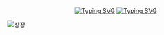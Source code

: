 <div>
  
  <div align="center">
    <a href="https://git.io/typing-svg"><img src="https://readme-typing-svg.demolab.com?font=Yuji+Syuku&size=170&duration=1000&pause=500&color=34A8FF&background=FFFFFF00&center=true&vCenter=true&width=500&height=190&lines=%E4%B8%80%E7%95%AA" alt="Typing SVG" /></a>
    <a href="https://git.io/typing-svg"><img src="https://readme-typing-svg.demolab.com?font=Yuji+Syuku&size=170&duration=3000&pause=5000&color=000000&background=FFFFFF&center=true&vCenter=true&width=1500&height=190&lines=%E4%B8%83%E8%BB%A2%E3%81%B3%E5%85%AB%E8%B5%B7%E3%81%8D%E3%82%84%E3%81%A7" alt="Typing SVG" /></a>
  </div>

  ![상장](https://github.com/cheiru94/cheiru94/assets/146077826/81fa367d-c601-4e8d-926e-06a4ee711e3a)

  
</div>
